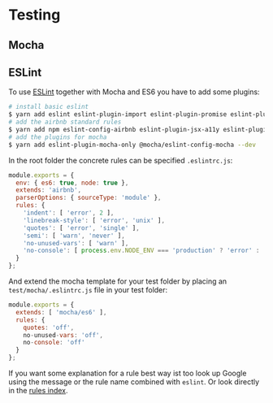 # Testing

## Mocha

## ESLint

To use [ESLint](http://eslint.org/) together with Mocha and ES6 you have to add some
plugins:

```bash
# install basic eslint
$ yarn add eslint eslint-plugin-import eslint-plugin-promise eslint-plugin-standard --dev
# add the airbnb standard rules
$ yarn add npm eslint-config-airbnb eslint-plugin-jsx-a11y eslint-plugin-react --dev
# add the plugins for mocha
$ yarn add eslint-plugin-mocha-only @mocha/eslint-config-mocha --dev
```

In the root folder the concrete rules can be specified `.eslintrc.js`:

```js
module.exports = {
  env: { es6: true, node: true },
  extends: 'airbnb',
  parserOptions: { sourceType: 'module' },
  rules: {
    'indent': [ 'error', 2 ],
    'linebreak-style': [ 'error', 'unix' ],
    'quotes': [ 'error', 'single' ],
    'semi': [ 'warn', 'never' ],
    'no-unused-vars': [ 'warn' ],
    'no-console': [ process.env.NODE_ENV === 'production' ? 'error' : 'warn' ]
  }
};
```

And extend the mocha template for your test folder by placing an  `test/mocha/.eslintrc.js`
file in your test folder:

```js
module.exports = {
  extends: [ 'mocha/es6' ],
  rules: {
    quotes: 'off',
    no-unused-vars: 'off',
    no-console: 'off'
  }
};
```

If you want some explanation for a rule best way ist too look up Google using the message
or the rule name combined with `eslint`. Or look directly in the
[rules index](http://eslint.org/docs/rules).
